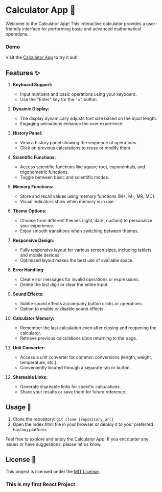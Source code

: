 # Calculator App 🧮

Welcome to the Calculator App! This interactive calculator provides a user-friendly interface for performing basic and advanced mathematical operations.

### Demo
Visit the [Calculator App](https://calculator-41ho2yav2-krutik30.vercel.app/) to try it out!

## Features ✨

1. **Keyboard Support:**
   - Input numbers and basic operations using your keyboard.
   - Use the "Enter" key for the "=" button.

2. **Dynamic Display:**
   - The display dynamically adjusts font size based on the input length.
   - Engaging animations enhance the user experience.

3. **History Panel:**
   - View a history panel showing the sequence of operations.
   - Click on previous calculations to reuse or modify them.

4. **Scientific Functions:**
   - Access scientific functions like square root, exponentials, and trigonometric functions.
   - Toggle between basic and scientific modes.

5. **Memory Functions:**
   - Store and recall values using memory functions (M+, M-, MR, MC).
   - Visual indicators show when memory is in use.

6. **Theme Options:**
   - Choose from different themes (light, dark, custom) to personalize your experience.
   - Enjoy smooth transitions when switching between themes.

7. **Responsive Design:**
   - Fully responsive layout for various screen sizes, including tablets and mobile devices.
   - Optimized layout makes the best use of available space.

8. **Error Handling:**
   - Clear error messages for invalid operations or expressions.
   - Delete the last digit or clear the entire input.

9. **Sound Effects:**
   - Subtle sound effects accompany button clicks or operations.
   - Option to enable or disable sound effects.

10. **Calculator Memory:**
    - Remember the last calculation even after closing and reopening the calculator.
    - Retrieve previous calculations upon returning to the page.

11. **Unit Converter:**
    - Access a unit converter for common conversions (length, weight, temperature, etc.).
    - Conveniently located through a separate tab or button.

12. **Shareable Links:**
    - Generate shareable links for specific calculations.
    - Share your results or save them for future reference.

## Usage 🚀

1. Clone the repository: `git clone [repository_url]`
2. Open the index.html file in your browser or deploy it to your preferred hosting platform.

Feel free to explore and enjoy the Calculator App! If you encounter any issues or have suggestions, please let us know.

## License 📄

This project is licensed under the [MIT License](LICENSE).

### This is my first React Project

